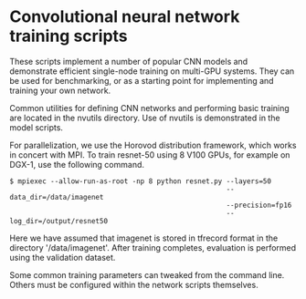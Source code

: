 
# Convolutional neural network training scripts

These scripts implement a number of popular CNN models and demonstrate efficient
single-node training on multi-GPU systems. They can be used for benchmarking, or
as a starting point for implementing and training your own network.

Common utilities for defining CNN networks and performing basic training are
located in the nvutils directory. Use of nvutils is demonstrated in the model
scripts.

For parallelization, we use the Horovod distribution framework, which works in
concert with MPI. To train resnet-50 using 8 V100 GPUs, for example on DGX-1,
use the following command.

```
$ mpiexec --allow-run-as-root -np 8 python resnet.py --layers=50
                                                     --data_dir=/data/imagenet
                                                     --precision=fp16
                                                     --log_dir=/output/resnet50
```

Here we have assumed that imagenet is stored in tfrecord format in the directory
'/data/imagenet'. After training completes, evaluation is performed using the
validation dataset.

Some common training parameters can tweaked from the command line. Others must
be configured within the network scripts themselves.
